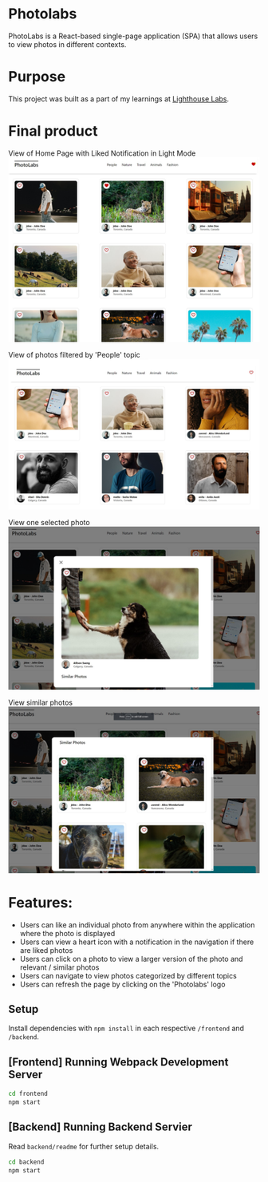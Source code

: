 # Photolabs
PhotoLabs is a React-based single-page application (SPA) that allows users to view photos in different contexts.

# Purpose
This project was built as a part of my learnings at [Lighthouse Labs](https://www.lighthouselabs.ca/).

# Final product

View of Home Page with Liked Notification in Light Mode
![Photobals homepage](/media/photolabs_home.jpg)

View of photos filtered by 'People' topic
![Photobals homepage](/media/people.jpg)

View one selected photo
![Photobals homepage](/media/modal.jpg)

View similar photos
![Photobals homepage](/media/modal_similar.jpg)

# Features:
* Users can like an individual photo from anywhere within the application where the photo is displayed
* Users can view a heart icon with a notification in the navigation if there are liked photos
* Users can click on a photo to view a larger version of the photo and relevant / similar photos
* Users can navigate to view photos categorized by different topics
* Users can refresh the page by clicking on the 'Photolabs' logo


## Setup

Install dependencies with `npm install` in each respective `/frontend` and `/backend`.

## [Frontend] Running Webpack Development Server

```sh
cd frontend
npm start
```

## [Backend] Running Backend Servier

Read `backend/readme` for further setup details.

```sh
cd backend
npm start
```
